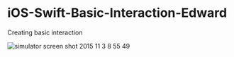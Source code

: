 # iOS-Swift-Basic-Interaction-Edward
Creating basic interaction

![simulator screen shot 2015 11 3 8 55 49](https://cloud.githubusercontent.com/assets/10396887/10908633/21eb87ca-826e-11e5-8539-c4f6d9f72ea6.png)

